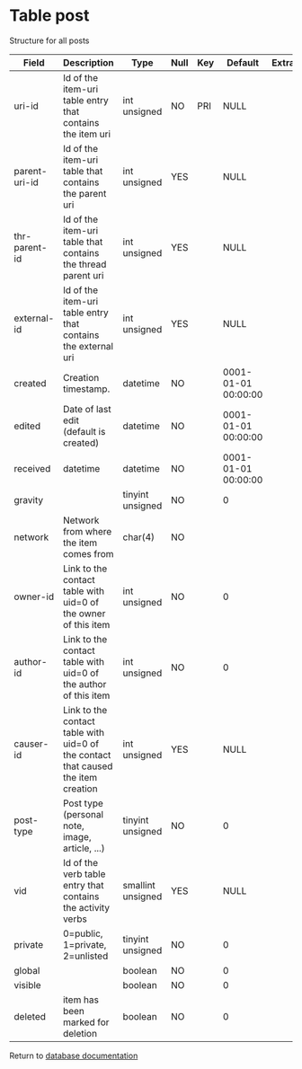 Table post
===========
Structure for all posts

| Field | Description | Type | Null | Key | Default | Extra |
| ----- | ----------- | ---- | ---- | --- | ------- | ----- |
| uri-id | Id of the item-uri table entry that contains the item uri | int unsigned | NO | PRI | NULL |  |    
| parent-uri-id | Id of the item-uri table that contains the parent uri | int unsigned | YES |  | NULL |  |    
| thr-parent-id | Id of the item-uri table that contains the thread parent uri | int unsigned | YES |  | NULL |  |    
| external-id | Id of the item-uri table entry that contains the external uri | int unsigned | YES |  | NULL |  |    
| created | Creation timestamp. | datetime | NO |  | 0001-01-01 00:00:00 |  |    
| edited | Date of last edit (default is created) | datetime | NO |  | 0001-01-01 00:00:00 |  |    
| received | datetime | datetime | NO |  | 0001-01-01 00:00:00 |  |    
| gravity |  | tinyint unsigned | NO |  | 0 |  |    
| network | Network from where the item comes from | char(4) | NO |  |  |  |    
| owner-id | Link to the contact table with uid=0 of the owner of this item | int unsigned | NO |  | 0 |  |    
| author-id | Link to the contact table with uid=0 of the author of this item | int unsigned | NO |  | 0 |  |    
| causer-id | Link to the contact table with uid=0 of the contact that caused the item creation | int unsigned | YES |  | NULL |  |    
| post-type | Post type (personal note, image, article, ...) | tinyint unsigned | NO |  | 0 |  |    
| vid | Id of the verb table entry that contains the activity verbs | smallint unsigned | YES |  | NULL |  |    
| private | 0=public, 1=private, 2=unlisted | tinyint unsigned | NO |  | 0 |  |    
| global |  | boolean | NO |  | 0 |  |    
| visible |  | boolean | NO |  | 0 |  |    
| deleted | item has been marked for deletion | boolean | NO |  | 0 |  |    

Return to [database documentation](help/database)
